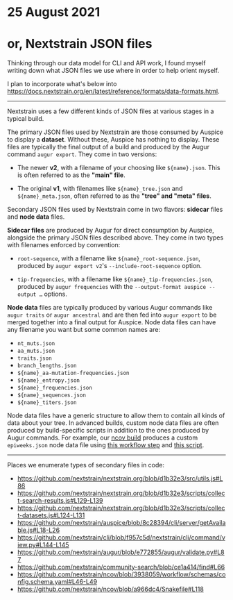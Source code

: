 # 25 August 2021
# or, Nextstrain JSON files

Thinking through our data model for CLI and API work, I found myself writing down
what JSON files we use where in order to help orient myself.

I plan to incorporate what's below into
<https://docs.nextstrain.org/en/latest/reference/formats/data-formats.html>.

---

Nextstrain uses a few different kinds of JSON files at various stages in a
typical build.

The primary JSON files used by Nextstrain are those consumed by Auspice to
display a __dataset__.  Without these, Auspice has nothing to display.  These
files are typically the final output of a build and produced by the Augur
command `augur export`.  They come in two versions:

  - The newer __v2__, with a filename of your choosing like `${name}.json`.  This
    is often referred to as the __"main" file__.

  - The original __v1__, with filenames like `${name}_tree.json` and
    `${name}_meta.json`, often referred to as the __"tree" and "meta" files__.

Secondary JSON files used by Nextstrain come in two flavors: __sidecar__ files
and __node data__ files.

__Sidecar files__ are produced by Augur for direct consumption by Auspice,
alongside the primary JSON files described above.  They come in two types with
filenames enforced by convention:

  - `root-sequence`, with a filename like `${name}_root-sequence.json`,
    produced by `augur export v2`'s `--include-root-sequence` option.

  - `tip-frequencies`, with a filename like `${name}_tip-frequencies.json`,
    produced by `augur frequencies` with the `--output-format auspice --output
    …` options.

__Node data__ files are typically produced by various Augur commands like `augur
traits` or `augur ancestral` and are then fed into `augur export` to be merged
together into a final output for Auspice.  Node data files can have any
filename you want but some common names are:

  - `nt_muts.json`
  - `aa_muts.json`
  - `traits.json`
  - `branch_lengths.json`
  - `${name}_aa-mutation-frequencies.json`
  - `${name}_entropy.json`
  - `${name}_frequencies.json`
  - `${name}_sequences.json`
  - `${name}_titers.json`

Node data files have a generic structure to allow them to contain all kinds of
data about your tree.  In advanced builds, custom node data files are often
produced by build-specific scripts in addition to the ones produced by Augur
commands.  For example, our [ncov build](https://github.com/nextstrain/ncov)
produces a custom `epiweeks.json` node data file using [this workflow
step](https://github.com/nextstrain/ncov/blob/cee806f/workflow/snakemake_rules/main_workflow.smk#L1127-L1143)
and [this
script](https://github.com/nextstrain/ncov/blob/cee806f/scripts/calculate_epiweek.py).

---

Places we enumerate types of secondary files in code:

  - <https://github.com/nextstrain/nextstrain.org/blob/d1b32e3/src/utils.js#L86>
  - <https://github.com/nextstrain/nextstrain.org/blob/d1b32e3/scripts/collect-search-results.js#L129-L139>
  - <https://github.com/nextstrain/nextstrain.org/blob/d1b32e3/scripts/collect-datasets.js#L124-L131>
  - <https://github.com/nextstrain/auspice/blob/8c28394/cli/server/getAvailable.js#L18-L26>
  - <https://github.com/nextstrain/cli/blob/f957c5d/nextstrain/cli/command/view.py#L144-L145>
  - <https://github.com/nextstrain/augur/blob/e772855/augur/validate.py#L87>
  - <https://github.com/nextstrain/community-search/blob/ce1a414/find#L66>
  - <https://github.com/nextstrain/ncov/blob/3938059/workflow/schemas/config.schema.yaml#L46-L49>
  - <https://github.com/nextstrain/ncov/blob/a966dc4/Snakefile#L118>

